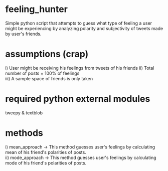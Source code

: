 # feeling_hunter
Simple python script that attempts to guess what type of feeling a user might be experiencing by analyzing polarity and subjectivity of tweets made by user's friends.
# assumptions  (crap)
i) User might be receiving his feelings from tweets of his friends
ii) Total number of posts = 100% of feelings <br>
iii) A sample space of friends is only taken 
# required python external modules
tweepy & textblob
# methods
 i) mean_approach -> This method guesses user's feelings by calculating mean of his friend's polarities of posts. <br>
 ii) mode_approach -> This method guesses user's feelings by calculating mode of his friend's polarities of posts.
